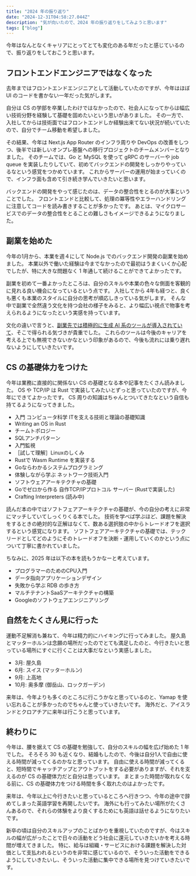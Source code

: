 ```yaml
---
title: "2024 年の振り返り"
date: "2024-12-31T04:58:27.044Z"
description: "気が向いたので、2024 年の振り返りをしてみようと思います"
tags: ["blog"]
---
```


今年はなんとなくキャリアにとってとても変化のある年だったと感じているので、振り返りをしておこうと思います。

## フロントエンドエンジニアではなくなった

去年まではフロントエンドエンジニアとして活動していたのですが、今年はほぼ UI のコードを書かない一年だった気がします。

自分は CS の学部を卒業したわけではなかったので、社会人になってからは幅広い技術分野を経験して基礎を固めたいという思いがありました。
その一方で、入社してからは技術面ではフロントエンドしか経験出来てない状況が続いていたので、自分でチーム移動を希望しました。

その結果、今年は Next.js App Router のインフラ周りや DevOps の改善をしつつ、後半では新しいオンプレ基盤への移行プロジェクトのチームメンバーとなりました。
そのチームでは、Go と MySQL を使って gRPC のサーバーや job queue を実装したりしていて、初めてバックエンドの開発をしっかりやっているなという感覚をつかめています。
これからサーバーの運用が始まっていくので、インフラ面も含めて引き続き学んでいきたいと思います。

バックエンドの開発をやって感じたのは、データの整合性をとるのが大事ということでした。
フロントエンドと比較して、処理の冪等性やエラーハンドリングに注意してコードを読み書きすることが多かったです。
あとは、マイクロサービスでのデータの整合性をとることの難しさもイメージできるようになりました。

## 副業を始めた

今年の1月から、本業を週４にして Node.js でのバックエンド開発の副業を始めました。
本業以外で働いた経験は今までなかったので最初はうまくいくか心配でしたが、特に大きな問題なく 1 年通して続けることができてよかったです。

副業を初めて一番よかったところは、自分のスキルや本業の色々な側面を客観的に見れる良い機会になっているという点です。
入社してから 4年も経つと、良くも悪くも本業のスタイルに自分の思考が順応しきっている気がします。
そんな中で副業で全然違う文化を持つ会社の様子をみると、より幅広い視点で物事を考えられるようになったという実感を持っています。

文化の違いで言うと、[副業先では積極的に生成 AI 系のツールが導入されていて](https://zenn.dev/ubie_dev/articles/devin-for-test)、そこで得られる気づきが貴重でした。
これらのツールは今後のキャリアを考える上でも無視できないかなという印象があるので、今後も流れには乗り遅れないようにしていきたいです。

## CS の基礎体力をつけた

今年は業務に直接的に関係ない CS の基礎となる本や記事をたくさん読みました。
OS や TCP/IP は Rust で実装してみたいとずっと思っていたのですが、今年にできてよかったです。
CS 周りの知識はちゃんとついてきたなという自信も持てるようになってきました。

- 入門 コンピュータ科学 ITを支える技術と理論の基礎知識
- Writing an OS in Rust
- チームトポロジー
- SQLアンチパターン
- 入門監視
- ［試して理解］Linuxのしくみ
- Rustで Wasm Runtime を実装する
- Goならわかるシステムプログラミング
- 体験しながら学ぶ ネットワーク技術入門
- ソフトウェアアーキテクチャの基礎
- Goでゼロから作る 自作TCP/IPプロトコル サーバー (Rustで実装した)
- Crafting Interpreters (読み中)

読んだ本の中ではソフトフェアアーキテクチャの基礎が、今の自分の考えに非常にマッチしていてしっくりくる本でした。
技術を学べば学ぶほど、課題を解決をするときの絶対的な正解はなくて、数ある選択肢の中からトレードオフを選択するという感覚になります。
ソフトフェアアーキテクチャの基礎では、テックリードとしてどのようにそのトレードオフを決断・運用していくのかという点について丁寧に書かれていました。

ちなみに、2025 年は以下の本を読もうかなーと考えています。

- プログラマーのためのCPU入門
- データ指向アプリケーションデザイン
- 失敗から学ぶ RDB の歩き方
- マルチテナントSaaSアーキテクチャの構築
- Googleのソフトウェアエンジニアリング

## 自然をたくさん見に行った

運動不足解消も兼ねて、今年は精力的にハイキングに行ってみました。
屋久島とマッターホルンは念願の場所だったのでとても満足したのと、今行きたいと思っている場所にすぐに行くことは大事だなという実感しました。

- 3月: 屋久島
- 6月: スイス (マッターホルン)
- 9月: 上高地
- 10月: 奥多摩 (御岳山、ロックガーデン)

来年は、今年よりも多くのところに行こうかなと思っているのと、Yamap を使い忘れることが多かったのでちゃんと使っていきたいです。
海外だと、アイスランドとクロアチアに来年は行こうと思っています。

## 終わりに

今年は、腰を据えて CS の基礎を勉強して、自分のスキルの幅を広げ始めた 1 年でした。
そろそろ 30 も近くなり、結婚もしたので、今後は自分1人で自由に使える時間が減ってくるのかなと思っています。
自由に使える時間が減ってくると、短時間でキャッチアップとアウトプットをする必要がありますが、それを支えるのが CS の基礎体力だと自分は思っています。
まとまった時間が取れなくなる前に、CS の基礎体力をつける時間を多く取れたのはよかったです。

来年は、今年以上に今行きたいと思っているところへ行きつつ、今年の途中で辞めてしまった英語学習を再開したいです。
海外にも行ってみたい場所がたくさんあるので、それらの体験をより良くするためにも英語は話せるようになりたいです。

新卒の頃は自分のスキルアップのことばかりを重視していたのですが、今はスキルの幅が広がったことで日々の活動をどう社会に還元していきたいかを考える時間が増えてきました。
特に、給与は組織・サービスにおける課題を解決した対価として支払われるというのを非常に感じているので、そういった活動をできるようにしていきたいし、そういった活動に集中できる場所を見つけていきたいです。
